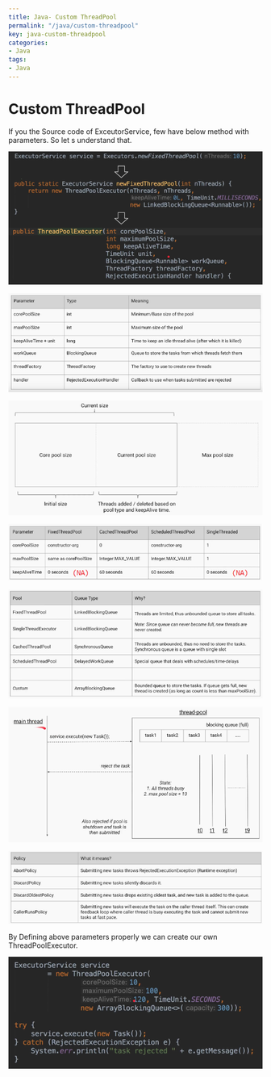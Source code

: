 ```yaml
---
title: Java- Custom ThreadPool
permalink: "/java/custom-threadpool"
key: java-custom-threadpool
categories:
- Java
tags:
- Java
---
```


Custom ThreadPool
====================

If you the Source code of ExceutorService, few have below method with
parameters. So let  s understand that.

![](media/c4c54de606815ba38a8d60adf1a15723.png)

![](media/e31c75109ffa1bd2e1985e9115205b67.png)

![](media/3d6f6d345fc81acb1250365c5cadb67a.png)

![](media/e7031d693718b4fd4c2fd15050aa15ab.png)

![](media/dcaf4ed9e7e698b3f63dbb514d29682e.png)

![](media/217c08776ec199a6cba69dc248ab2059.png)

![](media/9a3d4673a05d67896ce39b97cc265260.png)

By Defining above parameters properly we can create our own ThreadPoolExecutor.

![](media/9c291837f0489bcd23de5f5db8032bff.png)

